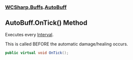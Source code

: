 ### [WCSharp.Buffs](WCSharp.Buffs.md 'WCSharp.Buffs').[AutoBuff](WCSharp.Buffs.AutoBuff.md 'WCSharp.Buffs.AutoBuff')

## AutoBuff.OnTick() Method

Executes every [Interval](WCSharp.Buffs.AutoBuff.Interval.md 'WCSharp.Buffs.AutoBuff.Interval').  
  
This is called BEFORE the automatic damage/healing occurs.

```csharp
public virtual void OnTick();
```